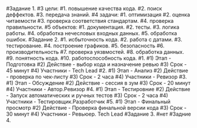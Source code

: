 #Задание 1.
#3 цели: 
#1. повышение качества кода.
#2. поиск деффектов.
#3. передача знаний.
#4 задачи:
#1. оптимизация
#2. оценка читаемости
#3. проверка соответствия стандартам.
#4. проверка правильности.
#5 объектов:
#1. документация.
#2. тесты.
#3. логика работы.
#4. обработка нечесловых входных данных.
#5. обработка ошибок.
#Задание 2.
#1. исбыточность кода.
#2. работа с датами.
#3. тестирование.
#4. построение графиков.
#5. безопасность 
#6. производительность
#7. проверка уязвмостей.
#8. обработка данных.
#9. понятность кода.
#10. работоспособность кода.
#1.
#1) Этап - Подготовка
#2) Действие - выбор кода и назначение ревью 
#3) Срок - 45 минут
#4) Участники - Tech Lead
#2.
#1) Этап - Анализ
#2) Действие - проверка по чек-листу
#3) Срок - 2 часа
#4) Участники - Ревизор
#3. 
#1) Этап - Обсуждение
#2) Действие - сессия в зум
#3) Срок - 20 минут
#4) Участники - Автор.Ревизор
#4.
#1) Этап - Тестировние 
#2) Действие -  Запуск автоматических и ручных тестов
#3) Срок - 2 часа
#4) Участники - Тестировщик.Разработчик
#5.
#1) Этап - Финальный просмотр
#2) Действие - Проверка финальной версии кода
#3) Срок - 30 минут
#4) Участники - Ревьюер. Tech Lead
#Задание 3.
#нет
#Задние 4.
